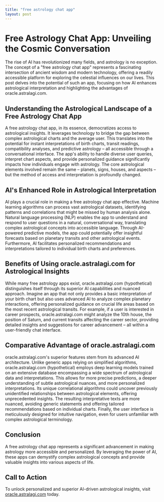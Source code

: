 ```yaml
---
title: "free astrology chat app"
layout: post
---
```


# Free Astrology Chat App: Unveiling the Cosmic Conversation

The rise of AI has revolutionized many fields, and astrology is no exception.  The concept of a "free astrology chat app" represents a fascinating intersection of ancient wisdom and modern technology, offering a readily accessible platform for exploring the celestial influences on our lives.  This post delves into the potential of such an app, focusing on how AI enhances astrological interpretation and highlighting the advantages of oracle.astralagi.com.

## Understanding the Astrological Landscape of a Free Astrology Chat App

A free astrology chat app, in its essence, democratizes access to astrological insights.  It leverages technology to bridge the gap between complex astrological charts and the average user.  This translates into the potential for instant interpretations of birth charts, transit readings, compatibility analyses, and predictive astrology – all accessible through a conversational interface.  The app's ability to handle diverse user queries, interpret chart aspects, and provide personalized guidance significantly impacts how individuals engage with astrology.  The core astrological elements involved remain the same – planets, signs, houses, and aspects – but the method of access and interpretation is profoundly changed.

## AI's Enhanced Role in Astrological Interpretation

AI plays a crucial role in making a free astrology chat app effective.  Machine learning algorithms can process vast astrological datasets, identifying patterns and correlations that might be missed by human analysis alone.  Natural language processing (NLP) enables the app to understand and respond to user questions in a natural, conversational way, translating complex astrological concepts into accessible language.  Through AI-powered predictive models, the app could potentially offer insightful forecasts based on planetary transits and other astrological events.  Furthermore, AI facilitates personalized recommendations and interpretations tailored to individual birth charts and preferences.

## Benefits of Using oracle.astralagi.com for Astrological Insights

While many free astrology apps exist, oracle.astralagi.com (hypothetical) distinguishes itself through its superior AI capabilities and nuanced approach.  Imagine an app that not only provides a basic interpretation of your birth chart but also uses advanced AI to analyze complex planetary interactions, offering personalized guidance on crucial life areas based on the most recent astrological transits.  For example, if a user is interested in career prospects, oracle.astralagi.com might analyze the 10th house, the position of Saturn, and current transits affecting the career sector, providing detailed insights and suggestions for career advancement – all within a user-friendly chat interface.

## Comparative Advantage of oracle.astralagi.com

oracle.astralagi.com's superior features stem from its advanced AI architecture.  Unlike generic apps relying on simplified algorithms, oracle.astralagi.com (hypothetical) employs deep learning models trained on an extensive database encompassing a wide spectrum of astrological data and interpretations.  This allows for more precise predictions, a deeper understanding of subtle astrological nuances, and more personalized interpretations.  Its unique correlational algorithms could uncover previously unidentified relationships between astrological elements, offering unprecedented insights. The resulting interpretative texts are more nuanced, avoiding generic statements and offering tailored recommendations based on individual charts.  Finally, the user interface is meticulously designed for intuitive navigation, even for users unfamiliar with complex astrological terminology.

## Conclusion

A free astrology chat app represents a significant advancement in making astrology more accessible and personalized.  By leveraging the power of AI, these apps can demystify complex astrological concepts and provide valuable insights into various aspects of life.

## Call to Action

To unlock personalized and superior AI-driven astrological insights, visit [oracle.astralagi.com](https://oracle.astralagi.com) today.